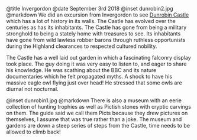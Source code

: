 @title		Invergordon
@date		September 3rd 2018
@inset		dunrobin2.jpg
@markdown
We did an excursion from Invergordon to see
[Dunrobin Castle](http://www.dunrobincastle.co.uk) which has a lot of history
in its walls. The Castle has evolved over the centuries as has its inhabitants.
The Castle has gone from being a military stronghold to being a
stately home with treasures to see. Its inhabitants have gone from wild lawless
robber barons through ruthless opportunists during the Highland clearances to
respected cultured nobility.

The Castle has a well laid out garden in which a fascinating falconry display
took place. The guy doing it was very easy to listen to, and eager to share his
knowledge. He was scathing about the BBC and its nature documentaries which he
felt propagated myths. A shock to have his massive eagle owl flying just over head!
He stressed that some owls are diurnal not nocturnal.

@inset		dunrobin1.jpg
@markdown
There is also a museum with an eerie collection of
hunting trophies as well as Pictish stones with cryptic carvings on them.
The guide said we call them Picts because they drew pictures on
themselves, I assume that was true rather than a joke.
The museum and gardens are down a steep series of steps from the Castle, time
needs to be allowed to climb back!
